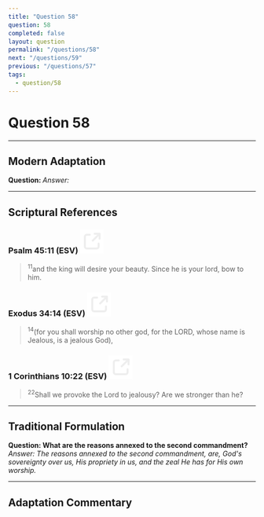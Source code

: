 ```yaml
---
title: "Question 58"
question: 58
completed: false
layout: question
permalink: "/questions/58"
next: "/questions/59"
previous: "/questions/57"
tags:
  - question/58
---
```

# Question 58
---
## Modern Adaptation
<strong>
    Question:
</strong>

<em>
    Answer:
</em>

---
## Scriptural References
### Psalm 45:11 (ESV) <a href="https://biblegateway.com/passage/?search=Psalm+45%3A11&version=ESV"><img src="/assets/svg/link.svg"/></a>
> <sup>11</sup>and the king will desire your beauty. Since he is your lord, bow to him.

### Exodus 34:14 (ESV) <a href="https://biblegateway.com/passage/?search=Exodus+34%3A14&version=ESV"><img src="/assets/svg/link.svg"/></a>
> <sup>14</sup>(for you shall worship no other god, for the LORD, whose name is Jealous, is a jealous God),

### 1 Corinthians 10:22 (ESV) <a href="https://biblegateway.com/passage/?search=1+Corinthians+10%3A22&version=ESV"><img src="/assets/svg/link.svg"/></a>
> <sup>22</sup>Shall we provoke the Lord to jealousy? Are we stronger than he?

---
## Traditional Formulation
<strong>
    Question: What are the reasons annexed to the second commandment?
</strong>

<em>
    Answer: The reasons annexed to the second commandment, are, God's sovereignty over us, His propriety in us, and the zeal He has for His own worship.
</em>

---
## Adaptation Commentary
